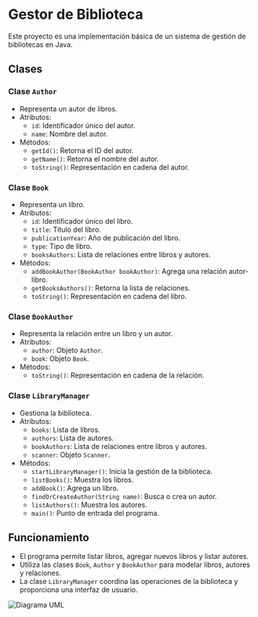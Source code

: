 # Gestor de Biblioteca

Este proyecto es una implementación básica de un sistema de gestión de bibliotecas en Java.

## Clases

### Clase `Author`
- Representa un autor de libros.
- Atributos:
    - `id`: Identificador único del autor.
    - `name`: Nombre del autor.
- Métodos:
    - `getId()`: Retorna el ID del autor.
    - `getName()`: Retorna el nombre del autor.
    - `toString()`: Representación en cadena del autor.

### Clase `Book`
- Representa un libro.
- Atributos:
    - `id`: Identificador único del libro.
    - `title`: Título del libro.
    - `publicationYear`: Año de publicación del libro.
    - `type`: Tipo de libro.
    - `booksAuthors`: Lista de relaciones entre libros y autores.
- Métodos:
    - `addBookAuthor(BookAuthor bookAuthor)`: Agrega una relación autor-libro.
    - `getBooksAuthors()`: Retorna la lista de relaciones.
    - `toString()`: Representación en cadena del libro.

### Clase `BookAuthor`
- Representa la relación entre un libro y un autor.
- Atributos:
    - `author`: Objeto `Author`.
    - `book`: Objeto `Book`.
- Métodos:
    - `toString()`: Representación en cadena de la relación.

### Clase `LibraryManager`
- Gestiona la biblioteca.
- Atributos:
    - `books`: Lista de libros.
    - `authors`: Lista de autores.
    - `bookAuthors`: Lista de relaciones entre libros y autores.
    - `scanner`: Objeto `Scanner`.
- Métodos:
    - `startLibraryManager()`: Inicia la gestión de la biblioteca.
    - `listBooks()`: Muestra los libros.
    - `addBook()`: Agrega un libro.
    - `findOrCreateAuthor(String name)`: Busca o crea un autor.
    - `listAuthors()`: Muestra los autores.
    - `main()`: Punto de entrada del programa.

## Funcionamiento
- El programa permite listar libros, agregar nuevos libros y listar autores.
- Utiliza las clases `Book`, `Author` y `BookAuthor` para modelar libros, autores y relaciones.
- La clase `LibraryManager` coordina las operaciones de la biblioteca y proporciona una interfaz de usuario.

![Diagrama UML]("C:\Users\lydia\OneDrive\Escritorio\parcialUML.jpg")
